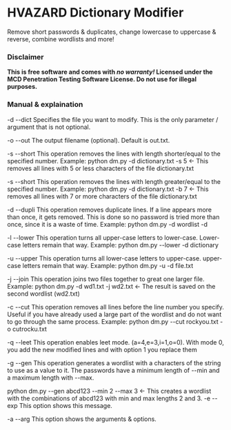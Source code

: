 # HVAZARD Dictionary Modifier
Remove short passwords &amp; duplicates, change lowercase to uppercase &amp; reverse, combine wordlists and more!

### Disclaimer
**This is free software and comes with _no warranty!_ Licensed under the MCD Penetration Testing Software License. Do not use for illegal purposes.**

### Manual & explaination

-d --dict 
 Specifies the file you want to modify. This is the only parameter / argument that is not optional.

-o --out 
 The output filename (optional). Default is out.txt.


-s --short 
 This operation removes the lines with length shorter/equal to the specified number. Example:
	python dm.py -d dictionary.txt -s 5	<- This removes all lines with 5 or less characters of the file dictionary.txt


-s --short 
 This operation removes the lines with length greater/equal to the specified number. Example:
 python dm.py -d dictionary.txt -b 7     <- This removes all lines with 7 or more characters of the file dictionary.txt


-d --dupli 
 This operation removes duplicate lines. If a line appears more than once, it gets removed.
 This is done so no password is tried more than once, since it is a waste of time. Example:
	python dm.py -d wordlist -d


-l --lower 
 This operation turns all upper-case letters to lower-case. Lower-case letters remain that way. Example:
	python dm.py --lower -d dictionary


-u --upper 
 This operation turns all lower-case letters to upper-case. upper-case letters remain that way. Example:
	python dm.py -u -d file.txt


-j --join 
 This operation joins two files together to great one larger file. Example:
	python dm.py -d wd1.txt -j wd2.txt	<- The result is saved on the second wordlist (wd2.txt)


-c --cut 
 This operation removes all lines before the line number you specify. Useful if you have already used a large part of the wordlist and do not want to go through the same process. Example:
	python dm.py --cut rockyou.txt -o cutrocku.txt


-q --leet 
 This operation enables leet mode. (a=4,e=3,i=1,o=0). With mode 0, you add the new modified lines and with option 1 you replace them


-g --gen 
 This operation generates a wordlist with a characters of the string to use as a value to it.
 The passwords have a minimum length of --min and a maximum length with --max.


python dm.py --gen abcd123 --min 2 --max 3	<- This creates a wordlist with the combinations of abcd123 with min and max lengths 2 and 3.
-e --exp 
 This option shows this message. 


-a --arg 
 This option shows the arguments & options. 
